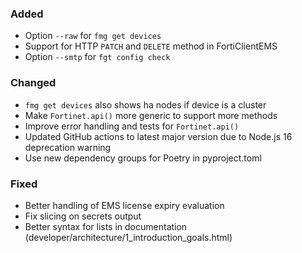 ### Added

- Option `--raw` for `fmg get devices`
- Support for HTTP `PATCH` and `DELETE` method in FortiClientEMS
- Option `--smtp` for `fgt config check`


### Changed

- `fmg get devices` also shows ha nodes if device is a cluster
- Make `Fortinet.api()` more generic to support more methods
- Improve error handling and tests for `Fortinet.api()`
- Updated GitHub actions to latest major version due to Node.js 16 deprecation warning
- Use new dependency groups for Poetry in pyproject.toml

### Fixed

- Better handling of EMS license expiry evaluation
- Fix slicing on secrets output
- Better syntax for lists in documentation (developer/architecture/1_introduction_goals.html)
